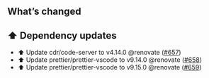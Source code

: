## What’s changed

## ⬆️ Dependency updates

- ⬆️ Update cdr/code-server to v4.14.0 @renovate ([#657](https://github.com/hassio-addons/addon-vscode/pull/657))
- ⬆️ Update prettier/prettier-vscode to v9.14.0 @renovate ([#658](https://github.com/hassio-addons/addon-vscode/pull/658))
- ⬆️ Update prettier/prettier-vscode to v9.15.0 @renovate ([#659](https://github.com/hassio-addons/addon-vscode/pull/659))
